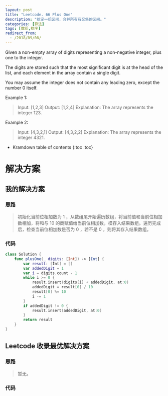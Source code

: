 ```yaml
---
layout: post
title: "Leetcode. 66 Plus One"
description: "给定一组区间，合并所有有交集的区间。"
categories: [算法]
tags: [数组,排序]
redirect_from:
  - /2018/09/08/
---
```


Given a non-empty array of digits representing a non-negative integer, plus one to the integer.

The digits are stored such that the most significant digit is at the head of the list, and each element in the array contain a single digit.

You may assume the integer does not contain any leading zero, except the number 0 itself.

Example 1:

> Input: [1,2,3]
> Output: [1,2,4]
> Explanation: The array represents the integer 123.

Example 2:

> Input: [4,3,2,1]
> Output: [4,3,2,2]
> Explanation: The array represents the integer 4321.

* Kramdown table of contents
{:toc .toc}

# 解决方案

## 我的解决方案

### 思路

> 初始化当前位相加数为 1 ，从数组尾开始遍历数组，将当前值和当前位相加数相加，将和与 10 的商赋值给当前位相加数，模存入结果数组。遍历完成后，检查当前位相加数是否为 0 ，若不是 0 ，则将其存入结果数组。

### 代码

```swift
class Solution {
    func plusOne(_ digits: [Int]) -> [Int] {
        var result: [Int] = []
        var addedDigit = 1
        var i = digits.count - 1
        while i >= 0 {
            result.insert(digits[i] + addedDigit, at:0)
            addedDigit = result[0] / 10
            result[0] %= 10
            i -= 1
        }
        if addedDigit != 0 {
            result.insert(addedDigit, at:0)
        }
        return result
    }
}
```

## Leetcode 收录最优解决方案

### 思路

> 暂无。

### 代码

```java
```

[^1]: This is a footnote.

[kramdown]: https://kramdown.gettalong.org/
[Simple Texture]: https://github.com/yizeng/jekyll-theme-simple-texture